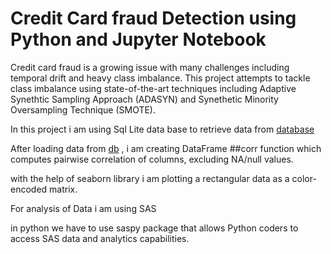 # Credit Card fraud Detection using Python and Jupyter Notebook


Credit card fraud is a growing issue with many challenges including temporal drift and heavy class imbalance. This project attempts to tackle class imbalance using state-of-the-art techniques including Adaptive Synethtic Sampling Approach (ADASYN) and Synethetic Minority Oversampling Technique (SMOTE).

In this project i am using Sql Lite data base to retrieve data from [database](transactoin.db)

After loading data from [db](transactions.db) , i am creating DataFrame ##corr function which computes pairwise correlation of columns, excluding NA/null values.

with the help of seaborn library i am plotting a rectangular data as a color-encoded matrix.

For analysis of Data i am using SAS 

in python we have to use saspy package that allows Python coders to access SAS data and analytics capabilities.
 
